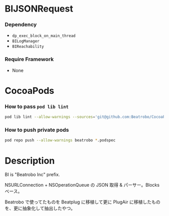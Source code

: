 BIJSONRequest
=================

### Dependency
* `dp_exec_block_on_main_thread`
* `BILogManager`
* `BIReachability`

### Require Framework
* None  

# CocoaPods

### How to pass `pod lib lint`
```sh
pod lib lint --allow-warnings --sources='git@github.com:Beatrobo/CocoaPods-Specs.git,https://github.com/CocoaPods/Specs'
```

### How to push private pods
```sh
pod repo push --allow-warnings beatrobo *.podspec
```

# Description

BI is "Beatrobo Inc" prefix.

NSURLConnection + NSOperationQueue の JSON 取得 & パーサー。Blocks ベース。

Beatrobo で使ってたものを Beatplug に移植して更に PlugAir に移植したものを、更に抽象化して抽出したやつ。
